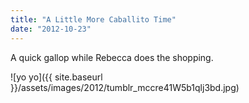 ```yaml
---
title: "A Little More Caballito Time"
date: "2012-10-23"
---
```


A quick gallop while Rebecca does the shopping.

![yo yo]({{ site.baseurl }}/assets/images/2012/tumblr_mccre41W5b1qlj3bd.jpg)

